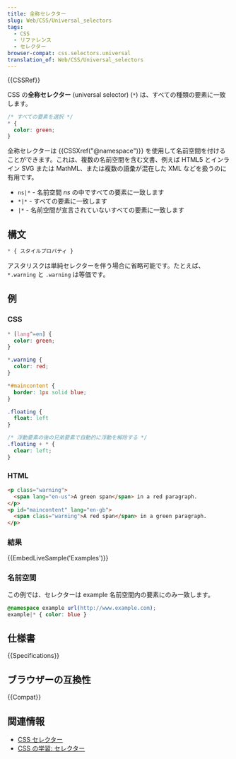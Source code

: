 ```yaml
---
title: 全称セレクター
slug: Web/CSS/Universal_selectors
tags:
  - CSS
  - リファレンス
  - セレクター
browser-compat: css.selectors.universal
translation_of: Web/CSS/Universal_selectors
---
```

{{CSSRef}}

CSS の**全称セレクター** (universal selector) (`*`) は、すべての種類の要素に一致します。

```css
/* すべての要素を選択 */
* {
  color: green;
}
```

全称セレクターは {{CSSXref("@namespace")}} を使用して名前空間を付けることができます。これは、複数の名前空間を含む文書、例えば HTML5 とインライン SVG または MathML、または複数の語彙が混在した XML などを扱うのに有用です。

- `ns|*` - 名前空間 _ns_ の中ですべての要素に一致します
- `*|*` - すべての要素に一致します
- `|*` - 名前空間が宣言されていないすべての要素に一致します

## 構文

```css
* { スタイルプロパティ }
```

アスタリスクは単純セレクターを伴う場合に省略可能です。たとえば、 `*.warning` と `.warning` は等価です。

## 例

### CSS

```css
* [lang^=en] {
  color: green;
}

*.warning {
  color: red;
}

*#maincontent {
  border: 1px solid blue;
}

.floating {
  float: left
}

/* 浮動要素の後の兄弟要素で自動的に浮動を解除する */
.floating + * {
  clear: left;
}
```

### HTML

```html
<p class="warning">
  <span lang="en-us">A green span</span> in a red paragraph.
</p>
<p id="maincontent" lang="en-gb">
  <span class="warning">A red span</span> in a green paragraph.
</p>
```

### 結果

{{EmbedLiveSample('Examples')}}

### 名前空間

この例では、セレクターは example 名前空間内の要素にのみ一致します。

```css
@namespace example url(http://www.example.com);
example|* { color: blue }
```

## 仕様書

{{Specifications}}

## ブラウザーの互換性

{{Compat}}

## 関連情報

- [CSS セレクター](/ja/docs/Web/CSS/CSS_Selectors)
- [CSS の学習: セレクター](/ja/docs/Learn/CSS/Building_blocks/Selectors)
